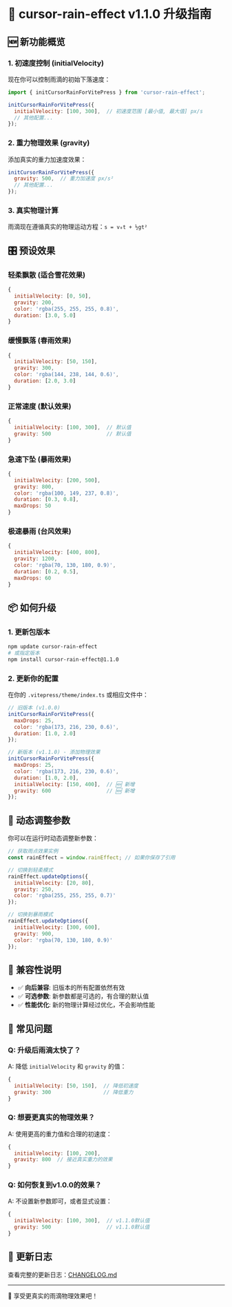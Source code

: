 # 🎉 cursor-rain-effect v1.1.0 升级指南

## 🆕 新功能概览

### 1. 初速度控制 (initialVelocity)
现在你可以控制雨滴的初始下落速度：

```javascript
import { initCursorRainForVitePress } from 'cursor-rain-effect';

initCursorRainForVitePress({
  initialVelocity: [100, 300],  // 初速度范围 [最小值, 最大值] px/s
  // 其他配置...
});
```

### 2. 重力物理效果 (gravity)
添加真实的重力加速度效果：

```javascript
initCursorRainForVitePress({
  gravity: 500,  // 重力加速度 px/s²
  // 其他配置...
});
```

### 3. 真实物理计算
雨滴现在遵循真实的物理运动方程：`s = v₀t + ½gt²`

## 🎛️ 预设效果

### 轻柔飘散 (适合雪花效果)
```javascript
{
  initialVelocity: [0, 50],
  gravity: 200,
  color: 'rgba(255, 255, 255, 0.8)',
  duration: [3.0, 5.0]
}
```

### 缓慢飘落 (春雨效果)
```javascript
{
  initialVelocity: [50, 150],
  gravity: 300,
  color: 'rgba(144, 238, 144, 0.6)',
  duration: [2.0, 3.0]
}
```

### 正常速度 (默认效果)
```javascript
{
  initialVelocity: [100, 300],  // 默认值
  gravity: 500                  // 默认值
}
```

### 急速下坠 (暴雨效果)
```javascript
{
  initialVelocity: [200, 500],
  gravity: 800,
  color: 'rgba(100, 149, 237, 0.8)',
  duration: [0.3, 0.8],
  maxDrops: 50
}
```

### 极速暴雨 (台风效果)
```javascript
{
  initialVelocity: [400, 800],
  gravity: 1200,
  color: 'rgba(70, 130, 180, 0.9)',
  duration: [0.2, 0.5],
  maxDrops: 60
}
```

## 📦 如何升级

### 1. 更新包版本
```bash
npm update cursor-rain-effect
# 或指定版本
npm install cursor-rain-effect@1.1.0
```

### 2. 更新你的配置
在你的 `.vitepress/theme/index.ts` 或相应文件中：

```javascript
// 旧版本 (v1.0.0)
initCursorRainForVitePress({
  maxDrops: 25,
  color: 'rgba(173, 216, 230, 0.6)',
  duration: [1.0, 2.0]
});

// 新版本 (v1.1.0) - 添加物理效果
initCursorRainForVitePress({
  maxDrops: 25,
  color: 'rgba(173, 216, 230, 0.6)',
  duration: [1.0, 2.0],
  initialVelocity: [150, 400],  // 🆕 新增
  gravity: 600                  // 🆕 新增
});
```

## 🔧 动态调整参数

你可以在运行时动态调整新参数：

```javascript
// 获取雨点效果实例
const rainEffect = window.rainEffect; // 如果你保存了引用

// 切换到轻柔模式
rainEffect.updateOptions({
  initialVelocity: [20, 80],
  gravity: 250,
  color: 'rgba(255, 255, 255, 0.7)'
});

// 切换到暴雨模式
rainEffect.updateOptions({
  initialVelocity: [300, 600],
  gravity: 900,
  color: 'rgba(70, 130, 180, 0.9)'
});
```

## 🎯 兼容性说明

- ✅ **向后兼容**: 旧版本的所有配置依然有效
- ✅ **可选参数**: 新参数都是可选的，有合理的默认值
- ✅ **性能优化**: 新的物理计算经过优化，不会影响性能

## 🐛 常见问题

### Q: 升级后雨滴太快了？
A: 降低 `initialVelocity` 和 `gravity` 的值：
```javascript
{
  initialVelocity: [50, 150],  // 降低初速度
  gravity: 300                 // 降低重力
}
```

### Q: 想要更真实的物理效果？
A: 使用更高的重力值和合理的初速度：
```javascript
{
  initialVelocity: [100, 200],
  gravity: 800  // 接近真实重力的效果
}
```

### Q: 如何恢复到v1.0.0的效果？
A: 不设置新参数即可，或者显式设置：
```javascript
{
  initialVelocity: [100, 300],  // v1.1.0默认值
  gravity: 500                  // v1.1.0默认值
}
```

## 📝 更新日志

查看完整的更新日志：[CHANGELOG.md](./CHANGELOG.md)

---

🎉 享受更真实的雨滴物理效果吧！
